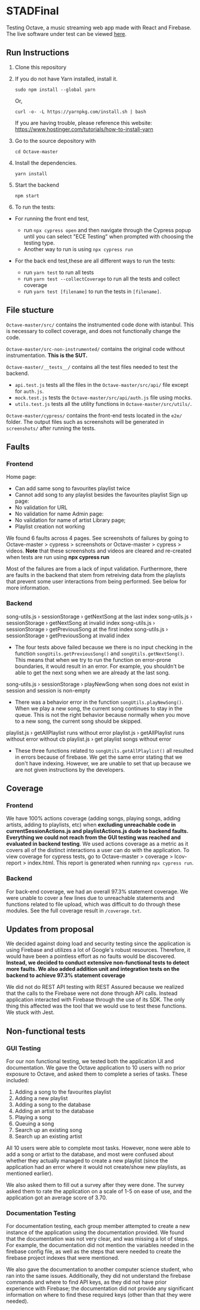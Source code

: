 # STADFinal

Testing Octave, a music streaming web app made with React and Firebase. The live software under test can be viewed [here](https://octave-music.web.app/).

## Run Instructions

1. Clone this repository

2. If you do not have Yarn installed, install it.

   ```
   sudo npm install --global yarn
   ```

   Or,

   ```
   curl -o- -L https://yarnpkg.com/install.sh | bash
   ```

   If you are having trouble, please reference this website: https://www.hostinger.com/tutorials/how-to-install-yarn

3. Go to the source depository with
   ```
   cd Octave-master
   ```
4. Install the dependencies.
   ```
   yarn install
   ```
5. Start the backend

   ```
   npm start
   ```

6. To run the tests:

- For running the front end test,

  - run `npx cypress open` and then navigate through the Cypress popup until you can select "ECE Testing" when prompted with choosing the testing type.
  - Another way to run is using `npx cypress run`

- For the back end test,these are all different ways to run the tests:
  - run `yarn test` to run all tests
  - run `yarn test --collectCoverage` to run all the tests and collect coverage
  - run `yarn test [filename]` to run the tests in `[filename]`.

## File stucture

`Octave-master/src/` contains the instrumented code done with istanbul. This is necessary to collect coverage, and does not functionally change the code.

`Octave-master/src-non-instrumented/` contains the original code without instrumentation. **This is the SUT.**

`Octave-master/__tests__/` contains all the test files needed to test the backend.

- `api.test.js` tests all the files in the `Octave-master/src/api/` file except for `auth.js`.
- `mock.test.js` tests the `Octave-master/src/api/auth.js` file using mocks.
- `utils.test.js` tests all the utility functions in `Octave-master/src/utils/`.

`Octave-master/cypress/` contains the front-end tests located in the `e2e/` folder. The output files such as screenshots will be generated in `screenshots/` after running the tests.

## Faults

### Frontend

Home page:

- Can add same song to favourites playlist twice
- Cannot add song to any playlist besides the favourites playlist
  Sign up page:
- No validation for URL
- No validation for name
  Admin page:
- No validation for name of artist
  Library page;
- Playlist creation not working

We found 6 faults across 4 pages. See screenshots of failures by going to Octave-master > cypress > screenshots or Octave-master > cypress > videos. **Note** that these screenshots and videos are cleared and re-created when tests are run using **npx cypress run**

Most of the failures are from a lack of input validation. Furthermore, there are faults in the backend that stem from retreiving data from the playlists that prevent some user interactions from being performed. See below for more information.

### Backend

song-utils.js › sessionStorage › getNextSong at the last index
song-utils.js › sessionStorage › getNextSong at invalid index
song-utils.js › sessionStorage › getPreviousSong at the first index
song-utils.js › sessionStorage › getPreviousSong at invalid index

- The four tests above failed because we there is no input checking in the function `songUtils.getPreviousSong()` and `songUtils.getNextSong()`. This means that when we try to run the function on error-prone boundaries, it would result in an error. For example, you shouldn't be able to get the next song when we are already at the last song.

song-utils.js › sessionStorage › playNewSong when song does not exist in session and session is non-empty

- There was a behavior error in the function `songUtils.playNewSong()`. When we play a new song, the current song continues to stay in the queue. This is not the right behavior because normally when you move to a new song, the current song should be skipped.

playlist.js › getAllPlaylist runs without error
playlist.js › getAllPlaylist runs without error without cb
playlist.js › get playlist songs without error

- These three functions related to `songUtils.getAllPlaylist()` all resulted in errors because of firebase. We get the same error stating that we don't have indexing. However, we are unable to set that up because we are not given instructions by the developers.

## Coverage

### Frontend

We have 100% actions coverage (adding songs, playing songs, adding artists, adding to playlists, etc) when **excluding unreachable code in currentSessionActions.js and playlistActions.js dude to backend faults. Everything we could not reach from the GUI testing was reached and evaluated in backend testing**. We used actions coverage as a metric as it covers all of the distinct interactions a user can do with the application. To view coverage for cypress tests, go to Octave-master > coverage > lcov-report > index.html. This report is generated when running `npx cypress run`.

### Backend

For back-end coverage, we had an overall 97.3% statement coverage. We were unable to cover a few lines due to unreachable statements and functions related to file upload, which was difficult to do through these modules. See the full coverage result in `/coverage.txt`.

## Updates from proposal

We decided against doing load and security testing since the application is using Firebase and utilizes a lot of Google's robust resources. Therefore, it would have been a pointless effort as no faults would be discovered. **Instead, we decided to conduct extensive non-functional tests to detect more faults. We also added addition unit and integration tests on the backend to achieve 97.3% statement coverage**

We did not do REST API testing with REST Assured because we realized that the calls to the Firebase were not done through API calls. Instead application interacted with Firebase through the use of its SDK. The only thing this affected was the tool that we would use to test these functions. We stuck with Jest.

## Non-functional tests

### GUI Testing

For our non functional testing, we tested both the application UI and documentation. We gave the Octave application to 10 users with no prior exposure to Octave, and asked them to complete a series of tasks. These included:

1. Adding a song to the favourites playlist
2. Adding a new playlist
3. Adding a song to the database
4. Adding an artist to the database
5. Playing a song
6. Queuing a song
7. Search up an existing song
8. Search up an existing artist

All 10 users were able to complete most tasks. However, none were able to add a song or artist to the database, and most were confused about whether they actually managed to create a new playlist (since the application had an error where it would not create/show new playlists, as mentioned earlier).

We also asked them to fill out a survey after they were done. The survey asked them to rate the application on a scale of 1-5 on ease of use, and the application got an average score of 3.70.

### Documentation Testing

For documentation testing, each group member attempted to create a new instance of the application using the documentation provided. We found that the documentation was not very clear, and was missing a lot of steps. For example, the documentation did not mention the variables needed in the firebase config file, as well as the steps that were needed to create the firebase project indexes that were mentioned.

We also gave the documentation to another computer science student, who ran into the same issues. Additionally, they did not understand the firebase commands and where to find API keys, as they did not have prior experience with Firebase; the documentation did not provide any significant information on where to find these required keys (other than that they were needed).
